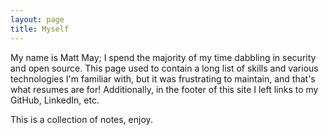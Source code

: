 ```yaml
---
layout: page
title: Myself
---
```


My name is Matt May; I spend the majority of my time dabbling in security and open source. This page used to contain a long list of skills and various technologies I'm familiar with, but it was frustrating to maintain, and that's what resumes are for! Additionally, in the footer of this site I left links to my GitHub, LinkedIn, etc.

This is a collection of notes, enjoy.
